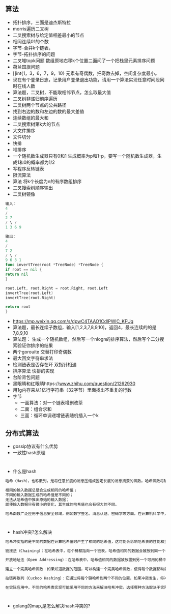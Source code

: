 ## 算法
- 拓扑排序，三面是迪杰斯特拉
- morris遍历二叉树
- 二叉搜索树与给定值相差最小的节点
- 相同连续01的个数
- 字节-合并k个链表，
- 字节-拓扑排序的问题
- 二叉堆topk问题 数组原地右移k个位置二面问了一个把栈里元素排序问题
- 荷兰国旗问题
- []int{1，3，6，7，9，10} 元素有奇偶数，把奇数去掉，空间复杂度最小。
- 现在有个登录日志，记录用户登录退出功能，请用一个算法实现任意时间段同时在线人数
- 算法题，二叉树，不能取相邻节点，怎么取最大值
- 二叉树非递归前序遍历
- 二叉树两个节点的公共路径
- 找到右边的数和左边的数的最大差值
- 连续数组的最大和
- 二叉搜索树第k大的节点
- 大文件排序 
- 文件切分
- 快排
- 堆排序
- 一个随机数生成器只有0和1 生成概率为p和1-p，要写一个随机数生成器，生成1和0的概率都为1/2
- 写程序反转链表 
- 限流算法
- 算法 将k个长度为n的有序数组排序
- 二叉搜索树顺序输出
- 二叉树镜像
```go
输入：
4
/
2 7
/ \ /
1 3 6 9

输出：
4
/
7 2
/ \ /
9 6 3 1
func invertTree(root *TreeNode) *TreeNode {
if root == nil {
return nil
}

root.Left, root.Right = root.Right, root.Left
invertTree(root.Left)
invertTree(root.Right)

return root
}
```

  - https://mp.weixin.qq.com/s/dpwC4TAAO1CdlPWIC_KFUg
  - 算法题，最长连续子数组，输入[1,2,3,7,8,9,10]，返回4，最长连续的的是7,8,9,10
  - 算法题： 生成一个随机数组，然后写一个nlogn的排序算法，然后写个二分搜索验证你排序的结果
  - 两个gorouite 交替打印奇偶数
  - 最大回文字符串求法
  - 检测链表是否存在环  双指针相遇
  - 排序算法 快排的实现
  - 台阶背包问题
  - 黑眼睛和红眼睛https://www.zhihu.com/question/21262930
  - 用1g内存来从1亿行字符串（32字节）里面找出不重复的行数
  - 字节
    - 一面算法：对一个链表增删改茶
    - 二面：组合求和
    - 三面：循环单调递增链表随机插入一个k
## 分布式算法
- gossip协议有什么优势
- 一致性hash原理

# 
- 什么是hash
```md
哈希（Hash），也称散列，是将任意长度的消息压缩成固定长度的消息摘要的函数。哈希函数将输入数据（也称为消息或明文）转换成固定长度的输出值（也称为哈希值、消息摘要、数字指纹），并且具有以下特性：

相同的输入数据总是会生成相同的哈希值；
不同的输入数据生成的哈希值是不同的；
无法从哈希值中推出原始的输入数据；
即使输入数据只有微小的变化，其生成的哈希值也会有很大的不同。

哈希函数广泛应用于信息安全领域，例如数字签名、消息认证、密码学等方面。在计算机科学中，哈希函数也被用于数据结构的设计和优化，例如哈希表、布隆过滤器等。哈希函数的设计需要考虑到哈希冲突、哈希性能、哈希安全性等因素，以确保其具有高效性、安全性和可靠性。

```
#
- hash冲突?怎么解决
```md
哈希冲突指的是不同的数据在计算哈希值时产生了相同的哈希值，这可能会影响哈希表的性能和正确性。以下是几种常见的解决哈希冲突的方法：

链接法（Chaining）：在哈希表中，每个桶都指向一个链表，哈希值相同的数据会被放到同一个桶中的链表里。这种方法可以通过增加桶的数量来减少冲突的概率。

开放地址法（Open Addressing）：在哈希表中，哈希值相同的数据被放置到另一个可用的桶中，而不是使用链表。开放地址法有几种不同的变体，包括线性探测、二次探测和双重哈希等。

建立一个完美哈希函数：如果知道数据的范围，可以构建一个完美哈希函数，使得每个数据都映射到不同的哈希值，从而避免哈希冲突。但这需要预处理，并且在新数据到来时需要重新构建哈希表。

拉链再散列（Cuckoo Hashing）：它通过将每个键哈希到两个不同的位置，如果冲突发生，将冲突键移动到它的另一个哈希位置，或者用冲突键占据其它冲突位置的键来避免冲突。

在实际应用中，不同的哈希表实现可能采用不同的方法来解决哈希冲突。选择哪种方法取决于实际应用的需求和数据特征
```
#
- golang的map,是怎么解决hash冲突的?
#



